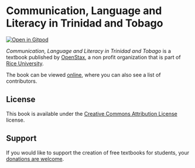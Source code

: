 # Communication, Language and Literacy in Trinidad and Tobago

[![Open in Gitpod](https://gitpod.io/button/open-in-gitpod.svg)](https://gitpod.io/from-referrer/)

_Communication, Language and Literacy in Trinidad and Tobago_ is a textbook published by [OpenStax](https://openstax.org/), a non profit organization that is part of [Rice University](https://www.rice.edu/).

The book can be viewed [online](https://github.com/cnx-user-books/cnxbook-the-relationship-between-communication-language-and-literacy-in-trinidad-and-tobago/releases/latest), where you can also see a list of contributors.

## License
This book is available under the [Creative Commons Attribution License](./LICENSE) license.

## Support
If you would like to support the creation of free textbooks for students, your [donations are welcome](https://riceconnect.rice.edu/donation/support-openstax-banner).
